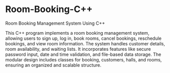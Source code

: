 # Room-Booking-C++
Room Booking Management System Using C++

This C++ program implements a room booking management system, allowing users to sign up, log in, book rooms, cancel bookings, reschedule bookings, and view room information. The system handles customer details, room availability, and waiting lists. It incorporates features like secure password input, date and time validation, and file-based data storage. The modular design includes classes for booking, customers, halls, and rooms, ensuring an organized and scalable structure.
